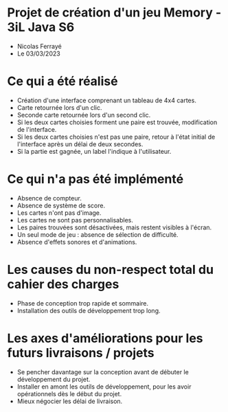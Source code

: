 # Projet de création d'un jeu Memory - 3iL Java S6

- Nicolas Ferrayé
- Le 03/03/2023



# Ce qui a été réalisé

- Création d'une interface comprenant un tableau de 4x4 cartes.
- Carte retournée lors d'un clic.
- Seconde carte retournée lors d'un second clic.
- Si les deux cartes choisies forment une paire est trouvée, modification de l'interface.
- Si les deux cartes choisies n'est pas une paire, retour à l'état initial de l'interface après un délai de deux secondes.
- Si la partie est gagnée, un label l'indique à l'utilisateur.

# Ce qui n'a pas été implémenté

- Absence de compteur.
- Absence de système de score.
- Les cartes n'ont pas d'image.
- Les cartes ne sont pas personnalisables.
- Les paires trouvées sont désactivées, mais restent visibles à l'écran.
- Un seul mode de jeu : absence de sélection de difficulté.
- Absence d'effets sonores et d'animations.

# Les causes du non-respect total du cahier des charges

- Phase de conception trop rapide et sommaire.
- Installation des outils de développement trop long.

# Les axes d'améliorations pour les futurs livraisons / projets

- Se pencher davantage sur la conception avant de débuter le développement du projet.
- Installer en amont les outils de développement, pour les avoir opérationnels dès le début du projet.
- Mieux négocier les délai de livraison.
